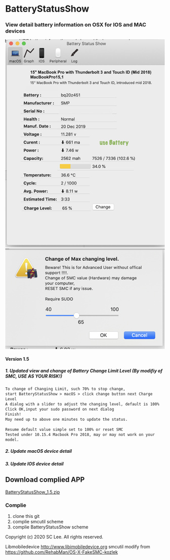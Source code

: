 # BatteryStatusShow
### View detail battery information on OSX for IOS and MAC devices

![ pic1](/README/readme_pic1.png)
![ pic2](/README/readme_pic2.png)

#### Version 1.5


##### 1. Updated view and change of Battery Change Limit Level (By modifiy of SMC, USE AS YOUR RISK!)

   
```
To change of Changing Limit, such 70% to stop change, 
start BatteryStatusShow > macOS > click change button next Charge Level
A dialog with a slider to adjust the changing level, default is 100% 
Click OK,input your sudo password on next dialog
Finish!
May need up to above one minutes to update the status.

Resume default value simple set to 100% or reset SMC
Tested under 10.15.4 Macbook Pro 2018, may or may not work on your model.
```
##### 2. Update macOS device detail
##### 3. Update IOS device detail


## Download complied APP 
[BatteryStatusShow_1.5.zip](/release/BatteryStatusShow_1.5.zip)

### Complie
1. clone this git
2. complie smcutil scheme
3. complie BatteryStatusShow scheme

Copyright (c) 2020 SC Lee. All rights reserved.

Libmobiledevice http://www.libimobiledevice.org
smcutil modify from https://github.com/RehabMan/OS-X-FakeSMC-kozlek







